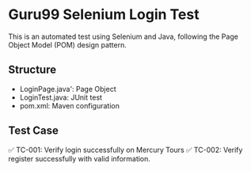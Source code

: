 # Guru99 Selenium Login Test
This is an automated test using Selenium and Java, following the Page Object Model (POM) design pattern.

## Structure
- LoginPage.java': Page Object
- LoginTest.java: JUnit test
- pom.xml: Maven configuration

## Test Case
✅ TC-001: Verify login successfully on Mercury Tours
✅ TC-002: Verify register successfully with valid information.

